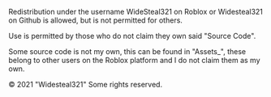 Redistribution under the username WideSteal321 on Roblox
or Widesteal321 on Github is allowed, but is not permitted
for others. 

Use is permitted by those who do not claim they own said
"Source Code".

Some source code is not my own, this can be found in "Assets_",
these belong to other users on the Roblox platform and I do not claim them
as my own.

© 2021 "Widesteal321" Some rights reserved.
